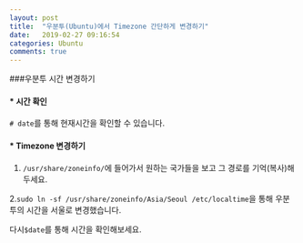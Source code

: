 ```yaml
---
layout: post
title:  "우분투(Ubuntu)에서 Timezone 간단하게 변경하기"
date:   2019-02-27 09:16:54
categories: Ubuntu
comments: true
---
```


###우분투 시간 변경하기

#### * 시간 확인  

`# date`를 통해 현재시간을 확인할 수 있습니다.  

#### * Timezone 변경하기

1. `/usr/share/zoneinfo/`에 들어가서 원하는 국가들을 보고 그 경로를 기억(복사)해 두세요.  

2.`sudo ln -sf /usr/share/zoneinfo/Asia/Seoul /etc/localtime`을 통해 우분투의 시간을 서울로 변경했습니다.  

다시`$date`를 통해 시간을 확인해보세요.  


